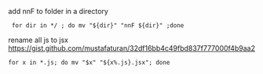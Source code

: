add nnF to folder in a directory
```
 for dir in */ ; do mv "${dir}" "nnF ${dir}" ;done
```


rename all js to jsx
https://gist.github.com/mustafaturan/32df16bb4c49fbd837f777000f4b9aa2
```
for x in *.js; do mv "$x" "${x%.js}.jsx"; done
```
